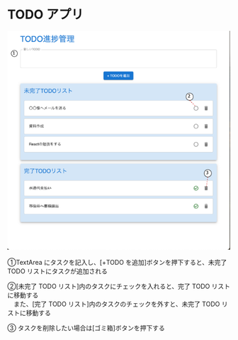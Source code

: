 # TODO アプリ

![Alt text](ToDoApp-1.png)

①TextArea にタスクを記入し、[+TODO を追加]ボタンを押下すると、未完了 TODO リストにタスクが追加される

②[未完了 TODO リスト]内のタスクにチェックを入れると、完了 TODO リストに移動する<br>　また、[完了 TODO リスト]内のタスクのチェックを外すと、未完了 TODO リストに移動する

③ タスクを削除したい場合は[ゴミ箱]ボタンを押下する
